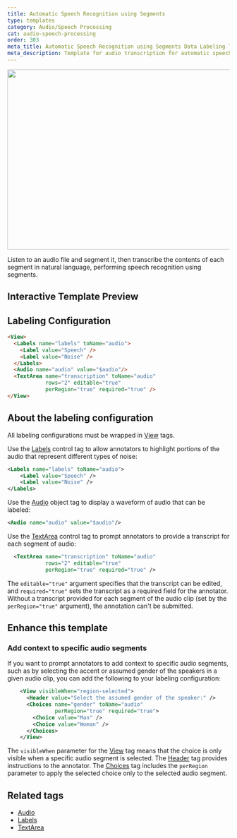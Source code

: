 ```yaml
---
title: Automatic Speech Recognition using Segments
type: templates
category: Audio/Speech Processing
cat: audio-speech-processing
order: 303
meta_title: Automatic Speech Recognition using Segments Data Labeling Template
meta_description: Template for audio transcription for automatic speech recognition segmentation use cases with Label Studio for your machine learning and data science projects.
---
```


<img src="/images/templates/automatic-speech-recognition-using-segments.png" alt="" class="gif-border" width="552px" height="408px" />

Listen to an audio file and segment it, then transcribe the contents of each segment in natural language, performing speech recognition using segments.

## Interactive Template Preview

<div id="main-preview"></div>

## Labeling Configuration

```html
<View>
  <Labels name="labels" toName="audio">
    <Label value="Speech" />
    <Label value="Noise" />
  </Labels>
  <Audio name="audio" value="$audio"/>
  <TextArea name="transcription" toName="audio"
            rows="2" editable="true"
            perRegion="true" required="true" />
</View>
```

## About the labeling configuration

All labeling configurations must be wrapped in [View](/tags/view.html) tags.

Use the [Labels](/tags/labels.html) control tag to allow annotators to highlight portions of the audio that represent different types of noise:
```xml
<Labels name="labels" toName="audio">
    <Label value="Speech" />
    <Label value="Noise" />
</Labels>
```

Use the [Audio](/tags/audio.html) object tag to display a waveform of audio that can be labeled:
```xml
<Audio name="audio" value="$audio"/>
```

Use the [TextArea](/tags/textarea.html) control tag to prompt annotators to provide a transcript for each segment of audio:
```xml
  <TextArea name="transcription" toName="audio"
            rows="2" editable="true"
            perRegion="true" required="true" />
```
The `editable="true"` argument specifies that the transcript can be edited, and `required="true"` sets the transcript as a required field for the annotator. Without a transcript provided for each segment of the audio clip (set by the `perRegion="true"` argument), the annotation can't be submitted.

## Enhance this template

### Add context to specific audio segments

If you want to prompt annotators to add context to specific audio segments, such as by selecting the accent or assumed gender of the speakers in a given audio clip, you can add the following to your labeling configuration:
```xml
    <View visibleWhen="region-selected">
      <Header value="Select the assumed gender of the speaker:" />
      <Choices name="gender" toName="audio"
               perRegion="true" required="true">
        <Choice value="Man" />
        <Choice value="Woman" />
      </Choices>
    </View>
```
The `visibleWhen` parameter for the [View](/tags/view.html) tag means that the choice is only visible when a specific audio segment is selected. The [Header](/tags/header.html) tag provides instructions to the annotator. The [Choices](/tags/choices.html) tag includes the `perRegion` parameter to apply the selected choice only to the selected audio segment. 


## Related tags

- [Audio](/tags/audio.html)
- [Labels](/tags/labels.html)
- [TextArea](/tags/textarea.html)
